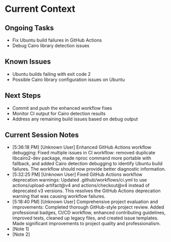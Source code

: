# Current Context

## Ongoing Tasks

- Fix Ubuntu build failures in GitHub Actions
- Debug Cairo library detection issues
## Known Issues

- Ubuntu builds failing with exit code 2
- Possible Cairo library configuration issues on Ubuntu
## Next Steps

- Commit and push the enhanced workflow fixes
- Monitor CI output for Cairo detection results
- Address any remaining build issues based on debug output
## Current Session Notes

- [5:36:18 PM] [Unknown User] Enhanced GitHub Actions workflow debugging: Fixed multiple issues in CI workflow: removed duplicate libcairo2-dev package, made nproc command more portable with fallback, and added Cairo detection debugging to identify Ubuntu build failures. The workflow should now provide better diagnostic information.
- [5:32:25 PM] [Unknown User] Fixed GitHub Actions workflow deprecation warnings: Updated .github/workflows/ci.yml to use actions/upload-artifact@v4 and actions/checkout@v4 instead of deprecated v3 versions. This resolves the GitHub Actions deprecation warning that was causing workflow failures.
- [5:18:40 PM] [Unknown User] Comprehensive project evaluation and improvements: Completed thorough GitHub-style project review. Added professional badges, CI/CD workflow, enhanced contributing guidelines, improved tests, cleaned up legacy files, and created issue templates. Made significant improvements to project quality and professionalism.
- [Note 1]
- [Note 2]
